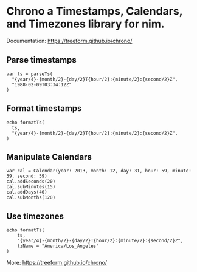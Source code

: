 # Chrono a Timestamps, Calendars, and Timezones library for nim.

Documentation: https://treeform.github.io/chrono/

## Parse timestamps

```
var ts = parseTs(
  "{year/4}-{month/2}-{day/2}T{hour/2}:{minute/2}:{second/2}Z",
  "1988-02-09T03:34:12Z"
)
```

## Format timestamps

```
echo formatTs(
  ts,
  "{year/4}-{month/2}-{day/2}T{hour/2}:{minute/2}:{second/2}Z",
)
```

## Manipulate Calendars

```
var cal = Calendar(year: 2013, month: 12, day: 31, hour: 59, minute: 59, second: 59)
cal.addSeconds(20)
cal.subMinutes(15)
cal.addDays(40)
cal.subMonths(120)
```

## Use timezones

```
echo formatTs(
    ts,
    "{year/4}-{month/2}-{day/2}T{hour/2}:{minute/2}:{second/2}Z",
    tzName = "America/Los_Angeles"
)
```

More: https://treeform.github.io/chrono/
